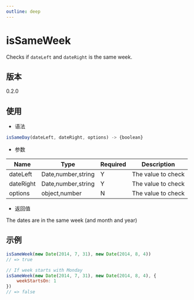 ```yaml
---
outline: deep
---
```


# isSameWeek

Checks if `dateLeft` and `dateRight` is the same week.

## 版本

0.2.0

## 使用

- 语法

```js
isSameDay(dateLeft, dateRight, options) -> {boolean}
```

- 参数

| Name          | Type               | Required | Description           |
|---------------|--------------------|----------|-----------------------|
| dateLeft      | Date,number,string | Y        | The value to check    |
| dateRight     | Date,number,string | Y        | The value to check    |
| options       | object,number      | N        | The value to check    |

- 返回值

The dates are in the same week (and month and year)

## 示例

```js
isSameWeek(new Date(2014, 7, 31), new Date(2014, 8, 4))
// => true

// If week starts with Monday
isSameWeek(new Date(2014, 7, 31), new Date(2014, 8, 4), {
    weekStartsOn: 1
})
// => false
```
